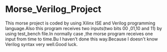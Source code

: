 # Morse_Verilog_Project
This morse project is coded by using Xilinx ISE and Verilog programming language.Also this program receives two inputs(two bits 00 ,01,10 and 11) 
by using test_bench file.In normally case ,the morse program receives one input  from time to time.Bu I haven't  done this way.Because I doesn't
know Verilog syntax very well.Good luck.
